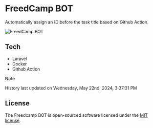# FreedCamp BOT

Automatically assign an ID before the task title based on Github Action.

![FreedCamp BOT](https://repository-images.githubusercontent.com/737932867/7d34798b-2680-471c-b089-a78a718d3d6a)

## Tech

- Laravel
- Docker
- Github Action

> [!NOTE]  
> History last updated on Wednesday, May 22nd, 2024, 3:37:31 PM

## License

The Freedcamp BOT is open-sourced software licensed under the [MIT license](https://opensource.org/licenses/MIT).
